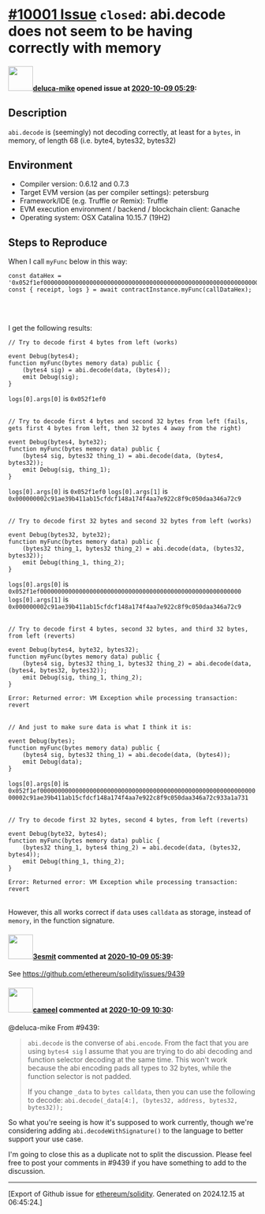 # [\#10001 Issue](https://github.com/ethereum/solidity/issues/10001) `closed`: abi.decode does not seem to be having correctly with memory

#### <img src="https://avatars.githubusercontent.com/u/35537333?u=fcb91e17e36c8e34d934b71abf4562144b948110&v=4" width="50">[deluca-mike](https://github.com/deluca-mike) opened issue at [2020-10-09 05:29](https://github.com/ethereum/solidity/issues/10001):

## Description

`abi.decode` is (seemingly) not decoding correctly, at least for a `bytes`, in memory, of length 68 (i.e. byte4, bytes32, bytes32)


## Environment

- Compiler version: 0.6.12 and 0.7.3
- Target EVM version (as per compiler settings): petersburg
- Framework/IDE (e.g. Truffle or Remix): Truffle
- EVM execution environment / backend / blockchain client: Ganache
- Operating system: OSX Catalina 10.15.7 (19H2)

## Steps to Reproduce

When I call `myFunc` below in this way:

```
const dataHex = '0x052f1ef000000000000000000000000000000000000000000000000000000000000000002c91ae39b411ab15cfdcf148a174f4aa7e922c8f9c050daa346a72c933a1a731';
const { receipt, logs } = await contractInstance.myFunc(callDataHex);
```
<br>
<br>

I get the following results:

```
// Try to decode first 4 bytes from left (works)

event Debug(bytes4);
function myFunc(bytes memory data) public {
    (bytes4 sig) = abi.decode(data, (bytes4));
    emit Debug(sig);
}
```
`logs[0].args[0]` is `0x052f1ef0`
<br>
<br>

```
// Try to decode first 4 bytes and second 32 bytes from left (fails, gets first 4 bytes from left, then 32 bytes 4 away from the right)

event Debug(bytes4, byte32);
function myFunc(bytes memory data) public {
    (bytes4 sig, bytes32 thing_1) = abi.decode(data, (bytes4, bytes32));
    emit Debug(sig, thing_1);
}
```
`logs[0].args[0]` is `0x052f1ef0`
`logs[0].args[1]` is `0x000000002c91ae39b411ab15cfdcf148a174f4aa7e922c8f9c050daa346a72c9`
<br>
<br>

```
// Try to decode first 32 bytes and second 32 bytes from left (works)

event Debug(bytes32, byte32);
function myFunc(bytes memory data) public {
    (bytes32 thing_1, bytes32 thing_2) = abi.decode(data, (bytes32, bytes32));
    emit Debug(thing_1, thing_2);
}
```
`logs[0].args[0]` is `0x052f1ef000000000000000000000000000000000000000000000000000000000`
`logs[0].args[1]` is `0x000000002c91ae39b411ab15cfdcf148a174f4aa7e922c8f9c050daa346a72c9`
<br>
<br>

```
// Try to decode first 4 bytes, second 32 bytes, and third 32 bytes, from left (reverts)

event Debug(bytes4, byte32, bytes32);
function myFunc(bytes memory data) public {
    (bytes4 sig, bytes32 thing_1, bytes32 thing_2) = abi.decode(data, (bytes4, bytes32, bytes32));
    emit Debug(sig, thing_1, thing_2);
}
```
`Error: Returned error: VM Exception while processing transaction: revert`
<br>
<br>

```
// And just to make sure data is what I think it is:

event Debug(bytes);
function myFunc(bytes memory data) public {
    (bytes4 sig, bytes32 thing_1) = abi.decode(data, (bytes4));
    emit Debug(data);
}
```
`logs[0].args[0]` is `0x052f1ef000000000000000000000000000000000000000000000000000000000000000002c91ae39b411ab15cfdcf148a174f4aa7e922c8f9c050daa346a72c933a1a731`
<br>
<br>

```
// Try to decode first 32 bytes, second 4 bytes, from left (reverts)

event Debug(byte32, bytes4);
function myFunc(bytes memory data) public {
    (bytes32 thing_1, bytes4 thing_2) = abi.decode(data, (bytes32, bytes4));
    emit Debug(thing_1, thing_2);
}
```
`Error: Returned error: VM Exception while processing transaction: revert`
<br>
<br>

However, this all works correct if `data` uses `calldata` as storage, instead of `memory`, in the function signature.

#### <img src="https://avatars.githubusercontent.com/u/224810?u=9d4bdd31329b33f97dbee8e1e3e6f01fa1369d09&v=4" width="50">[3esmit](https://github.com/3esmit) commented at [2020-10-09 05:39](https://github.com/ethereum/solidity/issues/10001#issuecomment-705979121):

See https://github.com/ethereum/solidity/issues/9439

#### <img src="https://avatars.githubusercontent.com/u/137030?v=4" width="50">[cameel](https://github.com/cameel) commented at [2020-10-09 10:30](https://github.com/ethereum/solidity/issues/10001#issuecomment-706103721):

@deluca-mike From #9439:
> `abi.decode` is the converse of `abi.encode`. From the fact that you are using `bytes4 sig` I assume that you are trying to do abi decoding and function selector decoding at the same time. This won't work because the abi encoding pads all types to 32 bytes, while the function selector is not padded.
>
> If you change `_data` to `bytes calldata`, then you can use the following to decode: `abi.decode(_data[4:], (bytes32, address, bytes32, bytes32));`

So what you're seeing is how it's supposed to work currently, though we're considering adding `abi.decodeWithSignature()` to the language to better support your use case.

I'm going to close this as a duplicate not to split the discussion. Please feel free to post your comments in #9439 if you have something to add to the discussion.


-------------------------------------------------------------------------------



[Export of Github issue for [ethereum/solidity](https://github.com/ethereum/solidity). Generated on 2024.12.15 at 06:45:24.]
